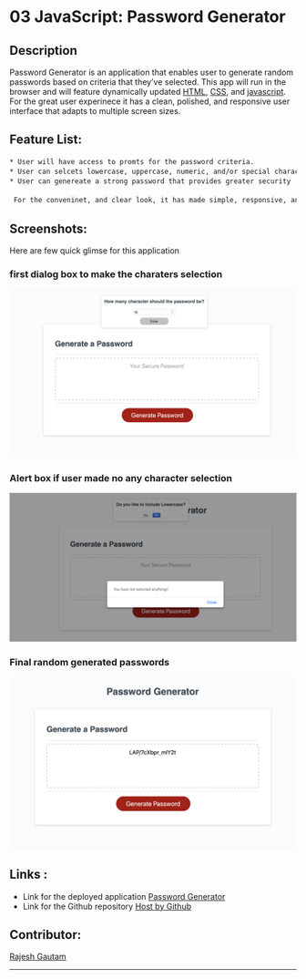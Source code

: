 # 03 JavaScript: Password Generator

## Description

Password Generator is an application that enables user to generate random passwords based on criteria that they’ve selected. This app will run in the browser and will feature dynamically updated [HTML](https://developer.mozilla.org/en-US/docs/Web/HTML), [CSS](https://developer.mozilla.org/en-US/docs/Web/CSS), and [javascript](https://developer.mozilla.org/en-US/docs/Web/JavaScript). For the great user experinece it has a clean, polished, and responsive user interface that adapts to multiple screen sizes.


## Feature List:
```sh
* User will have access to promts for the password criteria.
* User can selcets lowercase, uppercase, numeric, and/or special characters
* User can genereate a strong password that provides greater security

 For the conveninet, and clear look, it has made simple, responsive, and colorful with appropriate css style. 
 ```



## Screenshots:
Here are few quick glimse for this application
### first dialog box to make the charaters selection

![](./assets/images/prompt-character-choice.png) 

### Alert box if user made no any character selection  

 ![](./assets/images/alert-no-choice.png)

 ### Final random generated passwords 

 ![](./assets/images/generated-passwords.png)


## Links :


* Link for the deployed application [Password Generator](https://jhu-project1.github.io/Project)
* Link for the Github repository [Host by Github](https://github.com/JHU-Project1/Project1)



## Contributor:

[Rajesh Gautam]()



- - -

